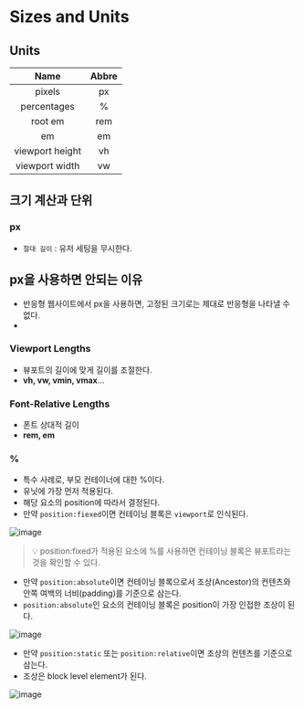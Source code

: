 # Sizes and Units

## Units

|Name|Abbre|
|:---:|:---:|
|pixels|px|
|percentages|%|
|root em|rem|
|em|em|
|viewport height|vh|
|viewport width|vw|

## 크기 계산과 단위

### px

- `절대 길이` : 유저 세팅을 무시한다.

## px을 사용하면 안되는 이유

- 반응형 웹사이트에서 px을 사용하면, 고정된 크기로는 제대로 반응형을 나타낼 수 없다.
- 
### Viewport Lengths

- 뷰포트의 길이에 맞게 길이를 조절한다.
- **vh, vw, vmin, vmax**...

### Font-Relative Lengths

- 폰트 상대적 길이
- **rem, em**

### %

- 특수 사례로, 부모 컨테이너에 대한 %이다.
- 유닛에 가장 먼저 적용된다.
- 해당 요소의 position에 따라서 결정된다.
- 만약 `position:fiexed`이면 컨테이닝 블록은 `viewport`로 인식된다.

![image](https://github.com/ash9river/Resposive-Desgin/assets/121378532/a42e1402-2d56-418c-9b17-61c7da91f316)


> 💡 position:fixed가 적용된 요소에 %를 사용하면 컨테이닝 블록은 뷰포트라는 것을 확인할 수 있다.

- 만약 `position:absolute`이면 컨테이닝 블록으로서 조상(Ancestor)의 컨텐츠와 안쪽 여백의 너비(padding)를 기준으로 삼는다.
- `position:absolute`인 요소의 컨테이닝 블록은 position이 가장 인접한 조상이 된다.

![image](https://github.com/ash9river/Resposive-Desgin/assets/121378532/de2ada0b-bcd2-42f0-be51-4c223d7413a2)

- 만약 `position:static` 또는 `position:relative`이면 조상의 컨텐츠를 기준으로 삼는다.
- 조상은 block level element가 된다.

![image](https://github.com/ash9river/Resposive-Desgin/assets/121378532/d851a4eb-da43-436b-ac5e-0b6186c90b08)








